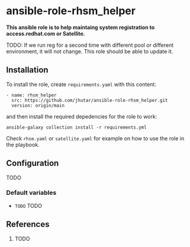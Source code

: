 # ansible-role-rhsm_helper

**This ansible role is to help maintaing system registration to access.redhat.com or Satellite.**

TODO: If we run reg for a second time with different pool or different
environment, it will not change. This role should be able to update it.


## Installation

To install the role, create `requirements.yaml` with this content:

    - name: rhsm_helper
      src: https://github.com/jhutar/ansible-role-rhsm_helper.git
      version: origin/main

and then install the required depedencies for the role to work:

    ansible-galaxy collection install -r requirements.yml

Check `rhsm.yaml` or `satellite.yaml` for example on how to use the role in the playbook.


## Configuration

TODO


### Default variables

* `TODO` TODO


## References

1. TODO

